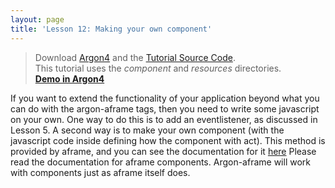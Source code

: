```yaml
---
layout: page
title: 'Lesson 12: Making your own component'
---
```

> Download [Argon4](http://argonjs.io/argon-app) and the [Tutorial Source Code](https://github.com/argonjs/design-aids/tree/gh-pages/code). <br> This tutorial uses the *component* and *resources* directories.<br> **[Demo in Argon4](https://github.com/argonjs/design-aids/tree/gh-pages/code/component/)**


If you want to extend the functionality of your application beyond what you can do with the argon-aframe tags, then you need to write some javascript on your own.  One way to do this is to add an eventlistener, as discussed in Lesson 5. A second way is to make your own component (with the javascript code inside defining how the component with act). This method is provided by aframe, and you can see the documentation for it [here](http://aframe.io/docs) Please read the documentation for aframe components. Argon-aframe will work with components just as aframe itself does.

 




